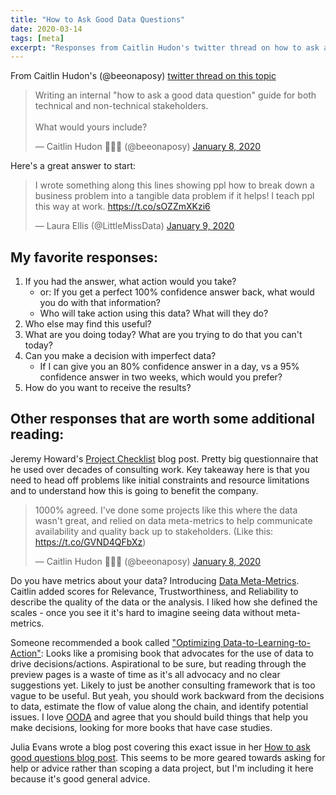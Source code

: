 ```yaml
---
title: "How to Ask Good Data Questions"
date: 2020-03-14
tags: [meta]
excerpt: "Responses from Caitlin Hudon's twitter thread on how to ask a good data question"
---
```

From Caitlin Hudon's (@beeonaposy) [twitter thread on this topic](https://twitter.com/beeonaposy/status/1214973414345195520) 

<blockquote class="twitter-tweet"><p lang="en" dir="ltr">Writing an internal &quot;how to ask a good data question&quot; guide for both technical and non-technical stakeholders. <br><br>What would yours include?</p>&mdash; Caitlin Hudon 👩🏼‍💻 (@beeonaposy) <a href="https://twitter.com/beeonaposy/status/1214973414345195520?ref_src=twsrc%5Etfw">January 8, 2020</a></blockquote> <script async src="https://platform.twitter.com/widgets.js" charset="utf-8"></script>

Here's a great answer to start:

<blockquote class="twitter-tweet"><p lang="en" dir="ltr">I wrote something along this lines showing ppl how to break down a business problem into a tangible data problem if it helps! I teach ppl this way at work. <a href="https://t.co/sOZZmXKzi6">https://t.co/sOZZmXKzi6</a></p>&mdash; Laura Ellis (@LittleMissData) <a href="https://twitter.com/LittleMissData/status/1215078949824475137?ref_src=twsrc%5Etfw">January 9, 2020</a></blockquote> <script async src="https://platform.twitter.com/widgets.js" charset="utf-8"></script>

## My favorite responses:

1. If you had the answer, what action would you take?
    * or: If you get a perfect 100% confidence answer back, what would you do with that information?
    * Who will take action using this data? What will they do?
2. Who else may find this useful?
3. What are you doing today? What are you trying to do that you can't today?
4. Can you make a decision with imperfect data?
    * If I can give you an 80% confidence answer in a day, vs a 95% confidence answer in two weeks, which would you prefer?
5. How do you want to receive the results?

## Other responses that are worth some additional reading:

Jeremy Howard's [Project Checklist](https://www.fast.ai/2020/01/07/data-questionnaire/) blog post. Pretty big questionnaire that he used over decades of consulting work. Key takeaway here is that you need to head off problems like initial constraints and resource limitations and to understand how this is going to benefit the company.

<blockquote class="twitter-tweet"><p lang="en" dir="ltr">1000% agreed. I&#39;ve done some projects like this where the data wasn&#39;t great, and relied on data meta-metrics to help communicate availability and quality back up to stakeholders. (Like this: <a href="https://t.co/GVND4QFbXz">https://t.co/GVND4QFbXz</a>)</p>&mdash; Caitlin Hudon 👩🏼‍💻 (@beeonaposy) <a href="https://twitter.com/beeonaposy/status/1215003789876514816?ref_src=twsrc%5Etfw">January 8, 2020</a></blockquote> <script async src="https://platform.twitter.com/widgets.js" charset="utf-8"></script>

Do you have metrics about your data? Introducing [Data Meta-Metrics](https://caitlinhudon.com/2017/11/14/data-meta-metrics/). Caitlin added scores for Relevance, Trustworthiness, and Reliability to describe the quality of the data or the analysis. I liked how she defined the scales - once you see it it's hard to imagine seeing data without meta-metrics.

Someone recommended a book called ["Optimizing Data-to-Learning-to-Action"](https://www.amazon.com/dp/1484235304/ref=cm_sw_r_cp_api_i_IqJfEbMJ7R24D): Looks like a promising book that advocates for the use of data to drive decisions/actions. Aspirational to be sure, but reading through the preview pages is a waste of time as it's all advocacy and no clear suggestions yet. Likely to just be another consulting framework that is too vague to be useful. But yeah, you should work backward from the decisions to data, estimate the flow of value along the chain, and identify potential issues. I love [OODA](https://en.wikipedia.org/wiki/OODA_loop) and agree that you should build things that help you make decisions, looking for more books that have case studies.

Julia Evans wrote a blog post covering this exact issue in her [How to ask good questions blog post](https://jvns.ca/blog/good-questions/). This seems to be more geared towards asking for help or advice rather than scoping a data project, but I'm including it here because it's good general advice.
